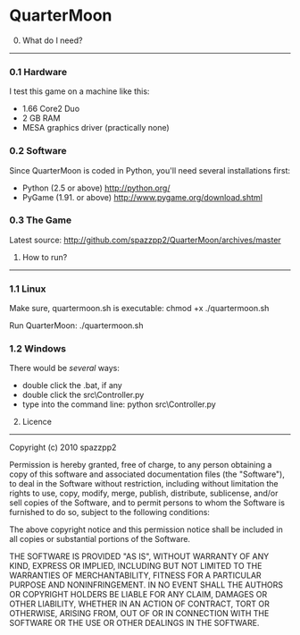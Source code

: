 QuarterMoon
===========

0. What do I need?
------------------

### 0.1 Hardware

I test this game on a machine like this:
* 1.66 Core2 Duo
* 2 GB RAM
* MESA graphics driver (practically none)

### 0.2 Software
Since QuarterMoon is coded in Python, you'll need several installations first:
* Python (2.5 or above)		http://python.org/
* PyGame (1.91. or above)	http://www.pygame.org/download.shtml

### 0.3 The Game
Latest source:	http://github.com/spazzpp2/QuarterMoon/archives/master


1. How to run?
--------------

### 1.1 Linux
Make sure, quartermoon.sh is executable:
		chmod +x ./quartermoon.sh

Run QuarterMoon:
		./quartermoon.sh

### 1.2 Windows
There would be *several* ways:
* double click the .bat, if any
* double click the src\Controller.py
* type into the command line:
		python src\Controller.py


2. Licence
----------
Copyright (c) 2010 spazzpp2

Permission is hereby granted, free of charge, to any person obtaining a copy
of this software and associated documentation files (the "Software"), to deal
in the Software without restriction, including without limitation the rights
to use, copy, modify, merge, publish, distribute, sublicense, and/or sell
copies of the Software, and to permit persons to whom the Software is
furnished to do so, subject to the following conditions:

The above copyright notice and this permission notice shall be included in
all copies or substantial portions of the Software.

THE SOFTWARE IS PROVIDED "AS IS", WITHOUT WARRANTY OF ANY KIND, EXPRESS OR
IMPLIED, INCLUDING BUT NOT LIMITED TO THE WARRANTIES OF MERCHANTABILITY,
FITNESS FOR A PARTICULAR PURPOSE AND NONINFRINGEMENT. IN NO EVENT SHALL THE
AUTHORS OR COPYRIGHT HOLDERS BE LIABLE FOR ANY CLAIM, DAMAGES OR OTHER
LIABILITY, WHETHER IN AN ACTION OF CONTRACT, TORT OR OTHERWISE, ARISING FROM,
OUT OF OR IN CONNECTION WITH THE SOFTWARE OR THE USE OR OTHER DEALINGS IN
THE SOFTWARE.
